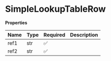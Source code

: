 # SimpleLookupTableRow

**Properties**

| Name | Type | Required | Description |
| :--- | :--- | :------- | :---------- |
| ref1 | str  | ✅       |             |
| ref2 | str  | ✅       |             |

